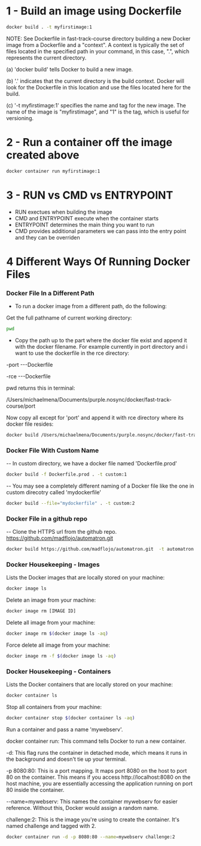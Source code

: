 # 1 - Build an image using Dockerfile

```sh
docker build . -t myfirstimage:1
```

NOTE: See Dockerfile in fast-track-course directory
building a new Docker image from a Dockerfile and a "context". A context is typically the set of files located in the specified path in your command, in this case, ".", which represents the current directory.

(a) 'docker build' tells Docker to build a new image.

(b) '.' indicates that the current directory is the build context. Docker will look for the Dockerfile in this location and use the files located here for the build.

(c) '-t myfirstimage:1' specifies the name and tag for the new image. The name of the image is "myfirstimage", and "1" is the tag, which is useful for versioning.

# 2 - Run a container off the image created above

```sh
docker container run myfirstimage:1
```

# 3 - RUN vs CMD vs ENTRYPOINT

- RUN exectues when building the image
- CMD and ENTRYPOINT execute when the container starts
- ENTRYPOINT determines the main thing you want to run
- CMD provides additional parameters we can pass into the entry point and they can be overriden

# 4 Different Ways Of Running Docker Files

### Docker File In a Different Path

- To run a docker image from a different path, do the following:

Get the full pathname of current working directory:

```sh
pwd
```

- Copy the path up to the part where the docker file exist and append it with the docker filename. For example currently in port directory and i want to use the dockerfile in the rce directory:

-port
---Dockerfile

-rce
---Dockerfile

pwd returns this in terminal:

/Users/michaelmena/Documents/purple.nosync/docker/fast-track-course/port

Now copy all except for 'port' and append it with rce directory where its docker file resides:

```sh
docker build /Users/michaelmena/Documents/purple.nosync/docker/fast-track-course/rce -t rce:1
```

### Docker File With Custom Name

-- In custom directory, we have a docker file named 'Dockerfile.prod'

```sh
docker build -f Dockerfile.prod . -t custom:1
```

-- You may see a completely different naming of a Docker file like the one in custom direcotry called 'mydockerfile'

```sh
docker build --file="mydockerfile" . -t custom:2
```

### Docker File in a github repo

<!-- https://github.com/madflojo/automatron -->

-- Clone the HTTPS url from the github repo. https://github.com/madflojo/automatron.git

```sh
docker build https://github.com/madflojo/automatron.git  -t automatron:1
```

### Docker Housekeeping - Images

Lists the Docker images that are locally stored on your machine:

```sh
docker image ls
```

Delete an image from your machine:

```sh
docker image rm [IMAGE ID]
```

Delete all image from your machine:

```sh
docker image rm $(docker image ls -aq)
```

Force delete all image from your machine:

```sh
docker image rm -f $(docker image ls -aq)
```

### Docker Housekeeping - Containers

Lists the Docker containers that are locally stored on your machine:

```sh
docker container ls
```

Stop all containers from your machine:

```sh
docker container stop $(docker container ls -aq)
```

Run a container and pass a name 'mywebserv'.

docker container run: This command tells Docker to run a new container.

-d: This flag runs the container in detached mode, which means it runs in the background and doesn't tie up your terminal.

-p 8080:80: This is a port mapping. It maps port 8080 on the host to port 80 on the container. This means if you access http://localhost:8080 on the host machine, you are essentially accessing the application running on port 80 inside the container.

--name=mywebserv: This names the container mywebserv for easier reference. Without this, Docker would assign a random name.

challenge:2: This is the image you're using to create the container. It's named challenge and tagged with 2.

```sh
docker container run -d -p 8080:80 --name=mywebserv challenge:2
```

